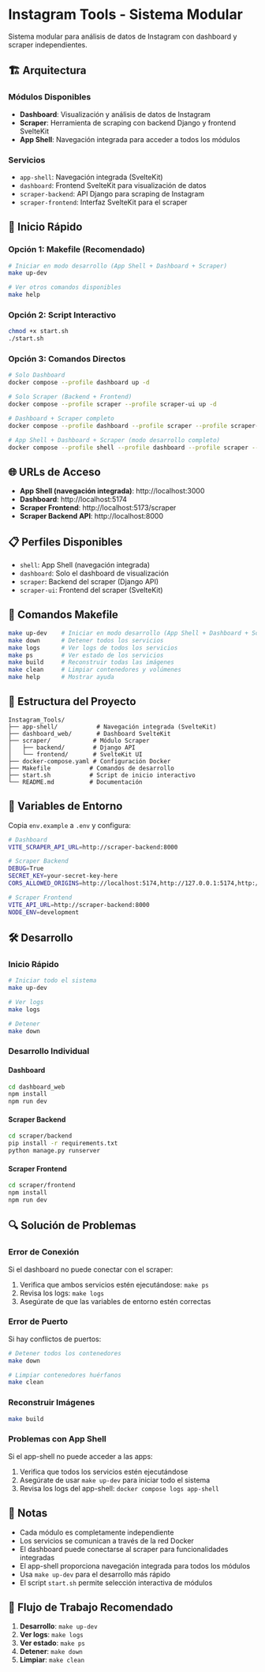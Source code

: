 # Instagram Tools - Sistema Modular

Sistema modular para análisis de datos de Instagram con dashboard y scraper independientes.

## 🏗️ Arquitectura

### Módulos Disponibles

- **Dashboard**: Visualización y análisis de datos de Instagram
- **Scraper**: Herramienta de scraping con backend Django y frontend SvelteKit
- **App Shell**: Navegación integrada para acceder a todos los módulos

### Servicios

- `app-shell`: Navegación integrada (SvelteKit)
- `dashboard`: Frontend SvelteKit para visualización de datos
- `scraper-backend`: API Django para scraping de Instagram
- `scraper-frontend`: Interfaz SvelteKit para el scraper

## 🚀 Inicio Rápido

### Opción 1: Makefile (Recomendado)
```bash
# Iniciar en modo desarrollo (App Shell + Dashboard + Scraper)
make up-dev

# Ver otros comandos disponibles
make help
```

### Opción 2: Script Interactivo
```bash
chmod +x start.sh
./start.sh
```

### Opción 3: Comandos Directos

```bash
# Solo Dashboard
docker compose --profile dashboard up -d

# Solo Scraper (Backend + Frontend)
docker compose --profile scraper --profile scraper-ui up -d

# Dashboard + Scraper completo
docker compose --profile dashboard --profile scraper --profile scraper-ui up -d

# App Shell + Dashboard + Scraper (modo desarrollo completo)
docker compose --profile shell --profile dashboard --profile scraper --profile scraper-ui up -d
```

## 🌐 URLs de Acceso

- **App Shell (navegación integrada)**: http://localhost:3000
- **Dashboard**: http://localhost:5174
- **Scraper Frontend**: http://localhost:5173/scraper
- **Scraper Backend API**: http://localhost:8000

## 📋 Perfiles Disponibles

- `shell`: App Shell (navegación integrada)
- `dashboard`: Solo el dashboard de visualización
- `scraper`: Backend del scraper (Django API)
- `scraper-ui`: Frontend del scraper (SvelteKit)

## 🔧 Comandos Makefile

```bash
make up-dev    # Iniciar en modo desarrollo (App Shell + Dashboard + Scraper)
make down      # Detener todos los servicios
make logs      # Ver logs de todos los servicios
make ps        # Ver estado de los servicios
make build     # Reconstruir todas las imágenes
make clean     # Limpiar contenedores y volúmenes
make help      # Mostrar ayuda
```

## 📁 Estructura del Proyecto

```
Instagram_Tools/
├── app-shell/           # Navegación integrada (SvelteKit)
├── dashboard_web/       # Dashboard SvelteKit
├── scraper/            # Módulo Scraper
│   ├── backend/        # Django API
│   └── frontend/       # SvelteKit UI
├── docker-compose.yaml # Configuración Docker
├── Makefile           # Comandos de desarrollo
├── start.sh           # Script de inicio interactivo
└── README.md          # Documentación
```

## 🔌 Variables de Entorno

Copia `env.example` a `.env` y configura:

```bash
# Dashboard
VITE_SCRAPER_API_URL=http://scraper-backend:8000

# Scraper Backend
DEBUG=True
SECRET_KEY=your-secret-key-here
CORS_ALLOWED_ORIGINS=http://localhost:5174,http://127.0.0.1:5174,http://dashboard:5173,http://localhost:5173,http://127.0.0.1:5173,http://scraper-frontend:5173

# Scraper Frontend
VITE_API_URL=http://scraper-backend:8000
NODE_ENV=development
```

## 🛠️ Desarrollo

### Inicio Rápido
```bash
# Iniciar todo el sistema
make up-dev

# Ver logs
make logs

# Detener
make down
```

### Desarrollo Individual

#### Dashboard
```bash
cd dashboard_web
npm install
npm run dev
```

#### Scraper Backend
```bash
cd scraper/backend
pip install -r requirements.txt
python manage.py runserver
```

#### Scraper Frontend
```bash
cd scraper/frontend
npm install
npm run dev
```

## 🔍 Solución de Problemas

### Error de Conexión
Si el dashboard no puede conectar con el scraper:
1. Verifica que ambos servicios estén ejecutándose: `make ps`
2. Revisa los logs: `make logs`
3. Asegúrate de que las variables de entorno estén correctas

### Error de Puerto
Si hay conflictos de puertos:
```bash
# Detener todos los contenedores
make down

# Limpiar contenedores huérfanos
make clean
```

### Reconstruir Imágenes
```bash
make build
```

### Problemas con App Shell
Si el app-shell no puede acceder a las apps:
1. Verifica que todos los servicios estén ejecutándose
2. Asegúrate de usar `make up-dev` para iniciar todo el sistema
3. Revisa los logs del app-shell: `docker compose logs app-shell`

## 📝 Notas

- Cada módulo es completamente independiente
- Los servicios se comunican a través de la red Docker
- El dashboard puede conectarse al scraper para funcionalidades integradas
- El app-shell proporciona navegación integrada para todos los módulos
- Usa `make up-dev` para el desarrollo más rápido
- El script `start.sh` permite selección interactiva de módulos

## 🚀 Flujo de Trabajo Recomendado

1. **Desarrollo**: `make up-dev`
2. **Ver logs**: `make logs`
3. **Ver estado**: `make ps`
4. **Detener**: `make down`
5. **Limpiar**: `make clean` 